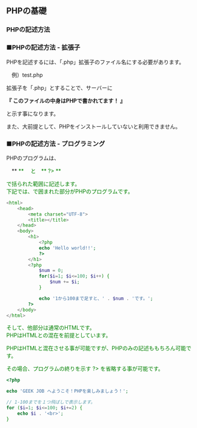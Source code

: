 ## PHPの基礎
### PHPの記述方法

### ■PHPの記述方法 - 拡張子

PHPを記述するには、「.php」拡張子のファイル名にする必要があります。

　例）test.php

拡張子を「.php」とすることで、サーバーに

**『 このファイルの中身はPHPで書かれてます！ 』**

と示す事になります。

また、大前提として、PHPをインストールしていないと利用できません。


### ■PHPの記述方法 - プログラミング

PHPのプログラムは、

　** <font color="green"><?php<font> ** 　と　** <font color="green">?><font> **

で括られた範囲に記述します。  
下記では、<?php ... ?>で囲まれた部分がPHPのプログラムです。

```php
<html>
    <head>
        <meta charset="UTF-8">
        <title></title>
    </head>
    <body>
        <h1>
            <?php
            echo 'Hello world!!';
            ?>
        </h1>
        <?php
            $num = 0;
            for($i=1; $i<=100; $i++) {
                $num += $i;
            }

            echo '1から100まで足すと、' . $num . 'です。';
        ?>
    </body>
</html>
```

そして、他部分は通常のHTMLです。  
PHPはHTMLとの混在を前提としています。

PHPはHTMLと混在させる事が可能ですが、PHPのみの記述ももちろん可能です。

その場合、プログラムの終りを示す <font color="green">?> </font> を省略する事が可能です。

```php
<?php

echo 'GEEK JOB へようこそ！PHPを楽しみましょう！';

// 1-100までを１つ飛ばしで表示します。
for ($i=1; $i<=100; $i+=2) {
    echo $i . '<br>';
}
```
